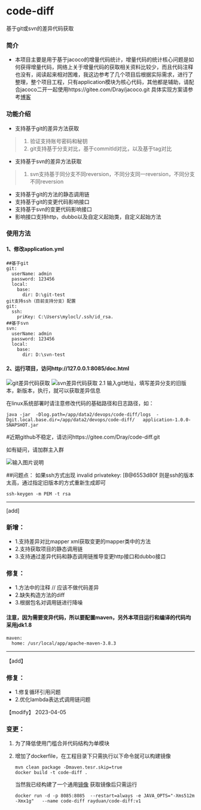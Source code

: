 # code-diff
基于git或svn的差异代码获取


### 简介
+ 本项目主要是用于基于jacoco的增量代码统计，增量代码的统计核心问题是如何获得增量代码，网络上关于增量代码的获取相关资料比较少，而且代码注释也没有，阅读起来相对困难，我这边参考了几个项目后根据实际需求，进行了整理，整个项目工程，只有application模块为核心代码，其他都是辅助，请配合jacoco二开一起使用https://gitee.com/Dray/jacoco.git
具体实现方案请参考[博客](https://blog.csdn.net/tushuping/article/details/112613528)

### 功能介绍
* 支持基于git的差异方法获取
 > 1. 验证支持账号密码和秘钥
 > 2. git支持基于分支对比，基于commitId对比，以及基于tag对比
* 支持基于svn的差异方法获取
 > 1. svn支持基于同分支不同reversion，不同分支同一reversion，不同分支不同reversion
* 支持基于git的方法的静态调用链
* 支持基于git的变更代码影响接口
* 支持基于svn的变更代码影响接口
* 影响接口支持http，dubbo以及自定义起始类，自定义起始方法

### 使用方法
#### 1、修改application.yml
    ##基于git
	git:
      userName: admin
      password: 123456
      local:
        base:
          dir: D:\git-test
    git支持ssh（目前支持分支）配置
    git:
      ssh:
        priKey: C:\Users\mylocl/.ssh/id_rsa.
    ##基于svn
    svn:
      userName: admin
      password: 123456
      local:
        base:
          dir: D:\svn-test
#### 2、运行项目，访问http://127.0.0.1:8085/doc.html

![git差异代码获取](https://images.gitee.com/uploads/images/2021/0408/122939_6cf6505d_1007820.png "屏幕截图.png")
![svn差异代码获取](https://images.gitee.com/uploads/images/2021/0408/123039_5cb136f9_1007820.png "屏幕截图.png")
	 2.1 输入git地址，填写差异分支的旧版本，新版本，执行，就可以获取差异信息

在linux系统部署时请注意修改代码的基础路径和日志路径，如：
```angular2html
java -jar  -Dlog.path=/app/data2/devops/code-diff/logs  -Dgit.local.base.dir=/app/data2/devops/code-diff/   application-1.0.0-SNAPSHOT.jar
```

#近期github不稳定，请访问https://gitee.com/Dray/code-diff.git


如有疑问，请加群主入群

![输入图片说明](https://images.gitee.com/uploads/images/2021/0414/163539_9ff67f82_1007820.png "屏幕截图.png")


##问题点：
如果ssh方式出现
invalid privatekey: [B@6553d80f 则是ssh的版本太高，通过指定旧版本的方式重新生成即可
```
ssh-keygen -m PEM -t rsa
```
---
[add]
### 新增：
* 1.支持差异对比mapper xml获取变更的mapper类中的方法
* 2.支持获取项目的静态调用链
* 3.支持通过差异代码和静态调用链推导变更http接口和dubbo接口
### 修复：
* 1.方法中的注释 // 应该不做代码差异
* 2.缺失构造方法的diff
* 3.根据包名对调用链进行降噪
#### 注意，因为需要变异代码，所以要配置maven，另外本项目运行和编译的代码均采用jdk1.8
```agsl
maven:
  home: /usr/local/app/apache-maven-3.8.3
```
---
【add】
### 修复：
* 1.修复循环引用问题
* 2.优化lambda表达式调用链问题

【modify】 2023-04-05
### 变更：
1. 为了降低使用门槛合并代码结构为单模块
2. 增加了dockerfile，在工程目录下只需执行以下命令就可以构建镜像
    ```
   mvn clean package -Dmaven.tesr.skip=true
   docker build -t code-diff .
   ```
   当然我已经构建了一个通用[镜像](https://hub.docker.com/layers/rayduan/code-diff/v1/images/sha256-eefb21263cef421866ff68b193b4311a877e29e20a5acb2ef5745de1aefd396f?context=repo)
   获取镜像后只需运行

   ```docker run -d -p 8085:8085  --restart=always -e JAVA_OPTS="-Xms512m -Xmx1g"   --name code-diff rayduan/code-diff:v1 ```